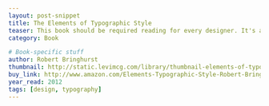 ```yaml
---
layout: post-snippet
title: The Elements of Typographic Style
teaser: This book should be required reading for every designer. It's a bit dry at times, but an invaluable resource—the first place I go if I have a question about type.  
category: Book

# Book-specific stuff
author: Robert Bringhurst
thumbnail: http://static.levimcg.com/library/thumbnail-elements-of-typographic-style.png
buy_link: http://www.amazon.com/Elements-Typographic-Style-Robert-Bringhurst/dp/0881791326
year_read: 2012
tags: [design, typography]
---
```

